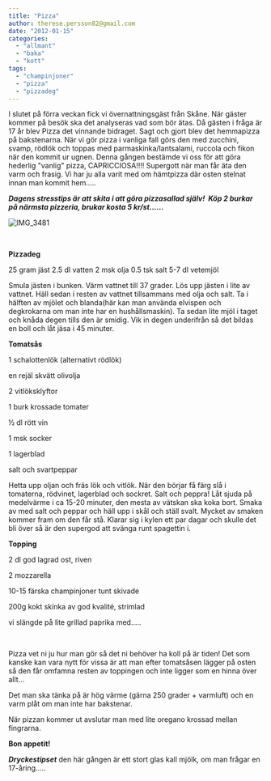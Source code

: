 ```yaml
---
title: "Pizza"
author: therese.persson82@gmail.com
date: "2012-01-15"
categories: 
  - "allmant"
  - "baka"
  - "kott"
tags: 
  - "champinjoner"
  - "pizza"
  - "pizzadeg"
---
```


I slutet på förra veckan fick vi övernattningsgäst från Skåne. När gäster kommer på besök ska det analyseras vad som bör ätas. Då gästen i fråga är 17 år blev Pizza det vinnande bidraget. Sagt och gjort blev det hemmapizza på bakstenarna. När vi gör pizza i vanliga fall görs den med zucchini, svamp, rödlök och toppas med parmaskinka/lantsalami, ruccola och fikon när den kommit ur ugnen. Denna gången bestämde vi oss för att göra hederlig "vanlig" pizza, CAPRICCIOSA!!!! Supergott när man får äta den varm och frasig. Vi har ju alla varit med om hämtpizza där osten stelnat innan man kommit hem.....

**_Dagens stresstips är att skita i att göra pizzasallad själv!  Köp 2 burkar på närmsta pizzeria, brukar kosta 5 kr/st......_**

![](/static/img/IMG_3481-1024x682.jpg "IMG_3481")

 

**Pizzadeg**

25 gram jäst 2.5 dl vatten 2 msk olja 0.5 tsk salt 5-7 dl vetemjöl

Smula jästen i bunken. Värm vattnet till 37 grader. Lös upp jästen i lite av vattnet. Häll sedan i resten av vattnet tillsammans med olja och salt. Ta i hälften av mjölet och blanda(här kan man använda elvispen och degkrokarna om man inte har en hushållsmaskin). Ta sedan lite mjöl i taget och knåda degen tills den är smidig. Vik in degen underifrån så det bildas en boll och låt jäsa i 45 minuter.

**Tomatsås**

1 schalottenlök (alternativt rödlök)

en rejäl skvätt olivolja

2 vitlöksklyftor

1 burk krossade tomater

½ dl rött vin

1 msk socker

1 lagerblad

salt och svartpeppar

Hetta upp oljan och fräs lök och vitlök. När den börjar få färg slå i tomaterna, rödvinet, lagerblad och sockret. Salt och peppra! Låt sjuda på medelvärme i ca 15-20 minuter, den mesta av vätskan ska koka bort. Smaka av med salt och peppar och häll upp i skål och ställ svalt. Mycket av smaken kommer fram om den får stå. Klarar sig i kylen ett par dagar och skulle det bli över så är den supergod att svänga runt spagettin i.

**Topping**

2 dl god lagrad ost, riven

2 mozzarella

10-15 färska champinjoner tunt skivade

200g kokt skinka av god kvalité, strimlad

vi slängde på lite grillad paprika med.....

 

Pizza vet ni ju hur man gör så det ni behöver ha koll på är tiden! Det som kanske kan vara nytt för vissa är att man efter tomatsåsen lägger på osten så den får omfamna resten av toppingen och inte ligger som en hinna över allt...

Det man ska tänka på är hög värme (gärna 250 grader + varmluft) och en varm plåt om man inte har bakstenar.

När pizzan kommer ut avslutar man med lite oregano krossad mellan fingrarna.

**Bon appetit!**

_**Dryckestipset**_ den här gången är ett stort glas kall mjölk, om man frågar en 17-åring.....
